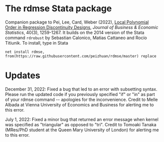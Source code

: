 # The rdmse Stata package
Companion package to Pei, Lee, Card, Weber (2022), [Local Polynomial Order in Regression Discontinuity Designs](https://www.tandfonline.com/doi/full/10.1080/07350015.2021.1920961), _Journal of Business & Economic Statistics_, 40(3), 1259-1267. It builds on the 2014 version of the Stata command `rdrobust` by Sebastian Calonico, Matias Cattaneo and Rocío Titiunik. To install, type in Stata

`net install rdmse, from(https://raw.githubusercontent.com/peizhuan/rdmse/master) replace`

# Updates

December 31, 2022: Fixed a bug that led to an error with subsetting syntax. Please run the updated code if you previously specified "if" or "in" as part of your rdmse command -- apologies for the inconvenience. Credit to Melle Albada at Vienna University of Economics and Business for alerting me to this error. 

July 1, 2022: Fixed a minor bug that returned an error message when kernel was specified as "triangular" as opposed to "tri". Credit to Tomoaki Tanaka (MRes/PhD student at the Queen Mary University of London) for alerting me to this error. 
